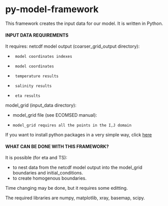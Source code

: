 # py-model-framework 
This framework creates the input data for our model.
It is written in Python.

#### INPUT DATA REQUIREMENTS
It requires:
netcdf model output (coarser\_grid\_output directory):
*      model coordinates indexes
*      model coordinates
*      temperature results
*      salinity results
*      eta results

model\_grid (input\_data directory):
*    model\_grid file (see ECOMSED manual):
*     model_grid requires all the points in the I,J domain 

If you want to install python packages in a very simple way, click [here](docs/python_install.md)

#### WHAT CAN BE DONE WITH THIS FRAMEWORK?
It is possible (for eta and TS):
*  to nest data from the netcdf model output into the model\_grid boundaries and initial\_conditions.
*  to create homogenous boundaries.

Time changing may be done, but it requires some editting.

The required libraries are numpy, matplotlib, xray, basemap, scipy. 


